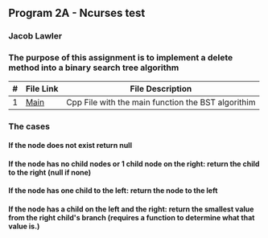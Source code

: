## Program 2A - Ncurses test

### Jacob Lawler

### The purpose of this assignment is to implement a delete method into a binary search tree algorithm

|  #  | File Link                            | File Description                              |
| :-: | -------------------------------------- | ---------------------------------------------------- |
|  1  | [Main](./main.cpp) | Cpp File with the main function the BST algorithim|

### The cases
#### If the node does not exist return null
#### If the node has no child nodes or 1 child node on the right: return the child to the right (null if none)
#### If the node has one child to the left: return the node to the left
#### If the node has a child on the left and the right: return the smallest value from the right child's branch (requires a function to determine what that value is.)

